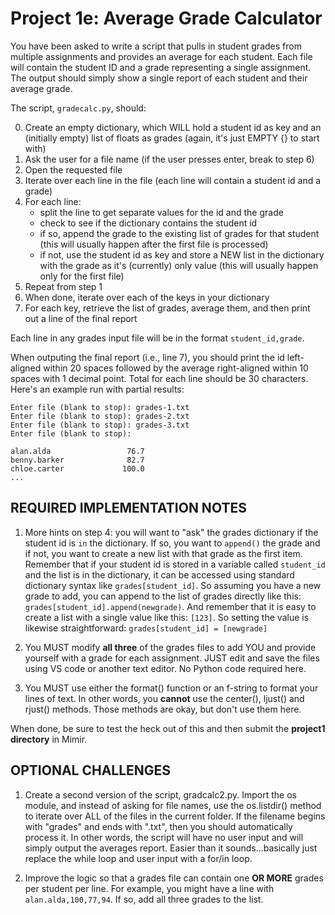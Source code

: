 # Project 1e: Average Grade Calculator

You have been asked to write a script that pulls in student grades from multiple assignments and provides an average for each student. Each file will contain the student ID and a grade representing a single assignment. The output should simply show a single report of each student and their average grade.

The script, `gradecalc.py`, should: 

0. Create an empty dictionary, which WILL hold a student id as key and an (initially empty) list of floats as grades (again, it's just EMPTY {} to start with)
1. Ask the user for a file name (if the user presses enter, break to step 6)
2. Open the requested file 
3. Iterate over each line in the file (each line will contain a student id and a grade) 
4. For each line:
    - split the line to get separate values for the id and the grade
    - check to see if the dictionary contains the student id
    - if so, append the grade to the existing list of grades for that student (this will usually happen after the first file is processed)
    - if not, use the student id as key and store a NEW list in the dictionary with the grade as it's (currently) only value (this will usually happen only for the first file)
5. Repeat from step 1
6. When done, iterate over each of the keys in your dictionary
7. For each key, retrieve the list of grades, average them, and then print out a line of the final report

Each line in any grades input file will be in the format `student_id,grade`.

When outputing the final report (i.e., line 7), you should print the id left-aligned within 20 spaces followed by the average right-aligned within 10 spaces with 1 decimal point. Total for each line should be 30 characters. Here's an example run with partial results: 
```
Enter file (blank to stop): grades-1.txt
Enter file (blank to stop): grades-2.txt
Enter file (blank to stop): grades-3.txt
Enter file (blank to stop):

alan.alda                 76.7
benny.barker              82.7
chloe.carter             100.0
...
```

## REQUIRED IMPLEMENTATION NOTES 

1. More hints on step 4: you will want to "ask" the grades dictionary if the student id is `in` the dictionary. If so, you want to `append()` the grade and if not, you want to create a new list with that grade as the first item. Remember that if your student id is stored in a variable called `student_id` and the list is in the dictionary, it can be accessed using standard dictionary syntax like `grades[student_id]`. So assuming you have a new grade to add, you can append to the list of grades directly like this: `grades[student_id].append(newgrade)`. And remember that it is easy to create a list with a single value like this: `[123]`. So setting the value is likewise straightforward: `grades[student_id] = [newgrade]`

2. You MUST modify __all three__ of the grades files to add YOU and provide yourself with a grade for each assignment. JUST edit and save the files using VS code or another text editor. No Python code required here.

3. You MUST use either the format() function or an f-string to format your lines of text. In other words, you __cannot__ use the center(), ljust() and rjust() methods. Those methods are okay, but don't use them here.

When done, be sure to test the heck out of this and then submit the __project1 directory__ in Mimir.

## OPTIONAL CHALLENGES 

1. Create a second version of the script, gradcalc2.py. Import the os module, and instead of asking for file names, use the os.listdir() method to iterate over ALL of the files in the current folder. If the filename begins with "grades" and ends with ".txt", then you should automatically process it. In other words, the script will have no user input and will simply output the averages report. Easier than it sounds...basically just replace the while loop and user input with a for/in loop.

2. Improve the logic so that a grades file can contain one __OR MORE__ grades per student per line. For example, you might have a line with `alan.alda,100,77,94`. If so, add all three grades to the list.
